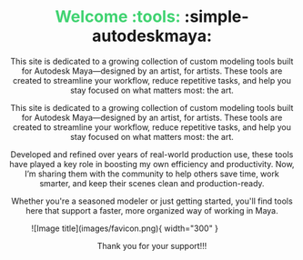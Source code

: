 # <center><span style="color:rgb(66, 211, 114);">**Welcome** :tools: </span> :simple-autodeskmaya: </center>  

<p style="text-align:center;">This site is dedicated to a growing collection of custom modeling tools built for Autodesk Maya—designed by an artist, for artists. 
These tools are created to streamline your workflow, reduce repetitive tasks, and help you stay focused on what matters most: the art.
 </p>

<p style="text-align:center;">This site is dedicated to a growing collection of custom modeling tools built for Autodesk Maya—designed by an artist, for artists. These tools are created to streamline your workflow, reduce repetitive tasks, and help you stay focused on what matters most: the art. </p>

<p style="text-align:center;">Developed and refined over years of real-world production use, these tools have played a key role in boosting my own efficiency and productivity. Now, I’m sharing them with the community to help others save time, work smarter, and keep their scenes clean and production-ready.</p>

<p style="text-align:center;">Whether you're a seasoned modeler or just getting started, you'll find tools here that support a faster, more organized way of working in Maya.</p>



<figure markdown="span">
  ![Image title](images/favicon.png){ width="300" }
  <figcaption></figcaption>
</figure>

<center>Thank you for your support!!!</center>  